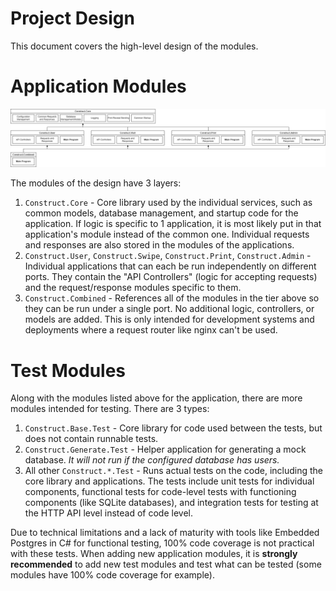# Project Design
This document covers the high-level design of the modules.

# Application Modules
![module-design](images/Module-Design.png)

The modules of the design have 3 layers:
1. `Construct.Core` - Core library used by the individual services,
   such as common models, database management, and startup code for
   the application. If logic is specific to 1 application, it is most
   likely put in that application's module instead of the common one.
   Individual requests and responses are also stored in the modules
   of the applications.
2. `Construct.User`, `Construct.Swipe`, `Construct.Print`, `Construct.Admin` - 
   Individual applications that can each be run independently on different
   ports. They contain the "API Controllers" (logic for accepting requests)
   and the request/response modules specific to them.
3. `Construct.Combined` - References all of the modules in the tier
   above so they can be run under a single port. No additional logic,
   controllers, or models are added. This is only intended for development
   systems and deployments where a request router like nginx can't be used.

# Test Modules
Along with the modules listed above for the application, there are more
modules intended for testing. There are 3 types:
1. `Construct.Base.Test` - Core library for code used between the tests,
   but does not contain runnable tests.
2. `Construct.Generate.Test` - Helper application for generating a mock
   database. *It will not run if the configured database has users.*
3. All other `Construct.*.Test` - Runs actual tests on the code, including
   the core library and applications. The tests include unit tests for
   individual components, functional tests for code-level tests with
   functioning components (like SQLite databases), and integration tests
   for testing at the HTTP API level instead of code level.

Due to technical limitations and a lack of maturity with tools like Embedded
Postgres in C# for functional testing, 100% code coverage is not practical with
these tests. When adding new application modules, it is **strongly recommended**
to add new test modules and test what can be tested (some modules have 100%
code coverage for example).